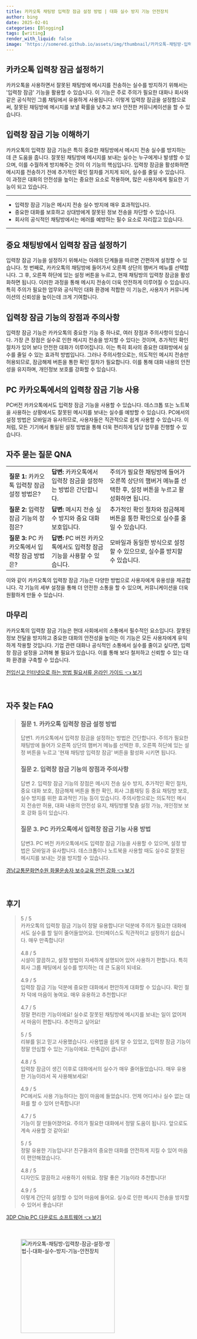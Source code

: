 ```yaml
---
title: 카카오톡 채팅방 입력창 잠금 설정 방법 | 대화 실수 방지 기능 안전장치
author: bing
date: 2025-02-01
categories: [Blogging]
tags: [writing]
render_with_liquid: false
image: 'https://somered.github.io/assets/img/thumbnail/카카오톡-채팅방-입력창-잠금-설정-방법-|-대화-실수-방지-기능-안전장치.webp'
---
```



<h2 id='카카오톡_입력창_잠금_설정'>카카오톡 입력창 잠금 설정하기</h2>

<p>카카오톡을 사용하면서 잘못된 채팅방에 메시지를 전송하는 실수를 방지하기 위해서는 '입력창 잠금' 기능을 활용할 수 있습니다. 이 기능은 주로 주의가 필요한 대화나 회사와 같은 공식적인 그룹 채팅에서 유용하게 사용됩니다. 이렇게 입력창 잠금을 설정함으로써, 잘못된 채팅방에 메시지를 보낼 확률을 낮추고 보다 안전한 커뮤니케이션을 할 수 있습니다.</p>

<h2 id='입력창_잠금_기능_이해하기'>입력창 잠금 기능 이해하기</h2>

<p>카카오톡의 입력창 잠금 기능은 특히 중요한 채팅방에서 메시지 전송 실수를 방지하는 데 큰 도움을 줍니다. 잘못된 채팅방에 메시지를 보내는 실수는 누구에게나 발생할 수 있으며, 이를 수월하게 방지해주는 것이 이 기능의 핵심입니다. 입력창 잠금을 활성화하면 메시지를 전송하기 전에 추가적인 확인 절차를 거치게 되어, 실수를 줄일 수 있습니다. 이 과정은 대화의 안전성을 높이는 중요한 요소로 작용하며, 많은 사용자에게 필요한 기능이 되고 있습니다.</p>

<hr />

<ul>
    <li>입력창 잠금 기능은 메시지 전송 실수 방지에 매우 효과적입니다.</li>
    <li>중요한 대화를 보호하고 상대방에게 잘못된 정보 전송을 차단할 수 있습니다.</li>
    <li>회사의 공식적인 채팅방에서는 에러를 예방하는 필수 요소로 자리잡고 있습니다.</li>
</ul>

<hr />

<h2 id='중요_채팅방_에서_입력창_잠금_설정하기'>중요 채팅방에서 입력창 잠금 설정하기</h2>

<p>입력창 잠금 기능을 설정하기 위해서는 아래의 단계들을 따르면 간편하게 설정할 수 있습니다. 첫 번째로, 카카오톡의 채팅방에 들어가서 오른쪽 상단의 햄버거 메뉴를 선택합니다. 그 후, 오른쪽 하단에 있는 설정 버튼을 누르고, 현재 채팅방의 입력창 잠금을 활성화하면 됩니다. 이러한 과정을 통해 메시지 전송이 더욱 안전하게 이루어질 수 있습니다. 특히 주의가 필요한 업무와 공식적인 대화 환경에 적합한 이 기능은, 사용자가 커뮤니케이션의 신뢰성을 높이는데 크게 기여합니다.</p>

<h2 id='입력창_잠금_기능의_장점과_주의사항'>입력창 잠금 기능의 장점과 주의사항</h2>

<p>입력창 잠금 기능은 카카오톡의 중요한 기능 중 하나로, 여러 장점과 주의사항이 있습니다. 가장 큰 장점은 실수로 인한 메시지 전송을 방지할 수 있다는 것이며, 추가적인 확인 절차가 있어 보다 안전한 대화가 이루어집니다. 이는 특히 회사의 중요한 대화방에서 실수를 줄일 수 있는 효과적 방법입니다. 그러나 주의사항으로는, 의도적인 메시지 전송만 허용되므로, 잠금해제 버튼을 통한 확인 절차가 필요합니다. 이를 통해 대화 내용의 안전성을 유지하며, 개인정보 보호를 강화할 수 있습니다.</p>

<h2 id='PC_카카오톡에서의_입력창_잠금_사용'>PC 카카오톡에서의 입력창 잠금 기능 사용</h2>

<p>PC버전 카카오톡에서도 입력창 잠금 기능을 사용할 수 있습니다. 데스크톱 또는 노트북을 사용하는 상황에서도 잘못된 메시지를 보내는 실수를 예방할 수 있습니다. PC에서의 설정 방법은 모바일과 유사하므로, 사용자들은 직관적으로 쉽게 사용할 수 있습니다. 이처럼, 모든 기기에서 통일된 설정 방법을 통해 더욱 편리하게 담당 업무를 진행할 수 있습니다.</p>

<h2 id='자주_묻는_질문_QNA'>자주 묻는 질문 QNA</h2>

<table>
    <tr>
        <td><b>질문 1:</b> 카카오톡 입력창 잠금 설정 방법은?</td>
        <td><b>답변:</b> 카카오톡에서 입력창 잠금을 설정하는 방법은 간단합니다.</td>
        <td>주의가 필요한 채팅방에 들어가 오른쪽 상단의 햄버거 메뉴를 선택한 후, 설정 버튼을 누르고 활성화하면 됩니다.</td>
    </tr>
    <tr>
        <td><b>질문 2:</b> 입력창 잠금 기능의 장점은?</td>
        <td><b>답변:</b> 메시지 전송 실수 방지와 중요 대화 보호입니다.</td>
        <td>추가적인 확인 절차와 잠금해제 버튼을 통한 확인으로 실수를 줄일 수 있습니다.</td>
    </tr>
    <tr>
        <td><b>질문 3:</b> PC 카카오톡에서 입력창 잠금 방법은?</td>
        <td><b>답변:</b> PC 버전 카카오톡에서도 입력창 잠금 기능을 사용할 수 있습니다.</td>
        <td>모바일과 동일한 방식으로 설정할 수 있으므로, 실수를 방지할 수 있습니다.</td>
    </tr>
</table>

<p>이와 같이 카카오톡의 입력창 잠금 기능은 다양한 방법으로 사용자에게 유용성을 제공합니다. 각 기능의 세부 설정을 통해 더 안전한 소통을 할 수 있으며, 커뮤니케이션을 더욱 원활하게 만들 수 있습니다.</p>

<h2 id='마무리'>마무리</h2>

<p>카카오톡의 입력창 잠금 기능은 현대 사회에서의 소통에서 필수적인 요소입니다. 잘못된 정보 전달을 방지하고 중요한 대화의 안전성을 높이는 이 기능은 모든 사용자에게 유익하게 작용할 것입니다. 기업 관련 대화나 공식적인 소통에서 실수를 줄이고 싶다면, 입력창 잠금 설정을 고려해 볼 필요가 있습니다. 이를 통해 보다 철저하고 신뢰할 수 있는 대화 환경을 구축할 수 있습니다.</p>


<p><a class="click-button" title="전입신고 인터넷으로 하는 방법 필요서류 온라인 가이드" href="https://somered.github.io/posts/%EC%A0%84%EC%9E%85%EC%8B%A0%EA%B3%A0-%EC%9D%B8%ED%84%B0%EB%84%B7%EC%9C%BC%EB%A1%9C-%ED%95%98%EB%8A%94-%EB%B0%A9%EB%B2%95-%ED%95%84%EC%9A%94%EC%84%9C%EB%A5%98-%EC%98%A8%EB%9D%BC%EC%9D%B8-%EA%B0%80%EC%9D%B4%EB%93%9C/" rel="dofollow">전입신고 인터넷으로 하는 방법 필요서류 온라인 가이드 👈 보기</a></p><br>
<h2 id='자주_찾는_FAQ'>자주 찾는 FAQ</h2>
<div itemscope="" itemtype="https://schema.org/FAQPage">
<blockquote>
<div itemscope="" itemprop="mainEntity" itemtype="https://schema.org/Question">
<h3 itemprop="name">질문 1. 카카오톡 입력창 잠금 설정 방법</h3>
<div itemscope="" itemprop="acceptedAnswer" itemtype="https://schema.org/Answer">
<span itemprop="text">
<p>답변1. 카카오톡에서 입력창 잠금을 설정하는 방법은 간단합니다. 주의가 필요한 채팅방에 들어가 오른쪽 상단의 햄버거 메뉴를 선택한 후, 오른쪽 하단에 있는 설정 버튼을 누르고 '현재 채팅방 입력창 잠금' 버튼을 활성화 시키면 됩니다.</p>
</span>
</div>
</div>
<div itemscope="" itemprop="mainEntity" itemtype="https://schema.org/Question">
<h3 itemprop="name">질문 2. 입력창 잠금 기능의 장점과 주의사항</h3>
<div itemscope="" itemprop="acceptedAnswer" itemtype="https://schema.org/Answer">
<span itemprop="text">
<p>답변 2. 입력창 잠금 기능의 장점은 메시지 전송 실수 방지, 추가적인 확인 절차, 중요 대화 보호, 잠금해제 버튼을 통한 확인, 회사 그룹채팅 등 중요 채팅방 보호, 실수 방지를 위한 효과적인 기능 등이 있습니다. 주의사항으로는 의도적인 메시지 전송만 허용, 대화 내용의 안전성 유지, 채팅방별 맞춤 설정 가능, 개인정보 보호 강화 등이 있습니다.</p>
</span>
</div>
</div>
<div itemscope="" itemprop="mainEntity" itemtype="https://schema.org/Question">
<h3 itemprop="name">질문 3. PC 카카오톡에서 입력창 잠금 기능 사용 방법</h3>
<div itemscope="" itemprop="acceptedAnswer" itemtype="https://schema.org/Answer">
<span itemprop="text">
<p>답변3. PC 버전 카카오톡에서도 입력창 잠금 기능을 사용할 수 있으며, 설정 방법은 모바일과 유사합니다. 데스크톱이나 노트북을 사용할 때도 실수로 잘못된 메시지를 보내는 것을 방지할 수 있습니다.</p>
</span>
</div>
</div>
</blockquote>
</div>
<p><a class="click-button" title="경남교통문화연수원 화물운송자 보수교육 안전 강화" href="https://somered.github.io/posts/%EA%B2%BD%EB%82%A8%EA%B5%90%ED%86%B5%EB%AC%B8%ED%99%94%EC%97%B0%EC%88%98%EC%9B%90-%ED%99%94%EB%AC%BC%EC%9A%B4%EC%86%A1%EC%9E%90-%EB%B3%B4%EC%88%98%EA%B5%90%EC%9C%A1-%EC%95%88%EC%A0%84-%EA%B0%95%ED%99%94/" rel="dofollow">경남교통문화연수원 화물운송자 보수교육 안전 강화 👈 보기</a></p><br>
<h2 id='후기'>후기</h2>
<div itemscope itemtype="https://schema.org/Product">
  <blockquote>
  <div itemprop="review" itemscope itemtype="https://schema.org/Review">
      <div itemprop="reviewRating" itemscope itemtype="https://schema.org/Rating"> <span itemprop="ratingValue">5</span> / <span itemprop="bestRating">5</span> </div>
      <span itemprop="reviewBody">카카오톡의 입력창 잠금 기능이 정말 유용합니다! 덕분에 주의가 필요한 대화에서도 실수를 할 일이 줄어들었어요. 인터페이스도 직관적이고 설정하기 쉽습니다. 매우 만족합니다!</span>
  </div>
  <br>
  <div itemprop="review" itemscope itemtype="https://schema.org/Review">
      <div itemprop="reviewRating" itemscope itemtype="https://schema.org/Rating"> <span itemprop="ratingValue">4.8</span> / <span itemprop="bestRating">5</span> </div>
      <span itemprop="reviewBody">시설이 깔끔하고, 설정 방법이 자세하게 설명되어 있어 사용하기 편합니다. 특히 회사 그룹 채팅에서 실수를 방지하는 데 큰 도움이 되네요.</span>
  </div>
  <br>
  <div itemprop="review" itemscope itemtype="https://schema.org/Review">
      <div itemprop="reviewRating" itemscope itemtype="https://schema.org/Rating"> <span itemprop="ratingValue">4.9</span> / <span itemprop="bestRating">5</span> </div>
      <span itemprop="reviewBody">입력창 잠금 기능 덕분에 중요한 대화에서 편안하게 대화할 수 있습니다. 확인 절차 덕에 마음이 놓여요. 매우 유용하고 추천합니다!</span>
  </div>
  <br>
  <div itemprop="review" itemscope itemtype="https://schema.org/Review">
      <div itemprop="reviewRating" itemscope itemtype="https://schema.org/Rating"> <span itemprop="ratingValue">4.7</span> / <span itemprop="bestRating">5</span> </div>
      <span itemprop="reviewBody">정말 편리한 기능이에요! 실수로 잘못된 채팅방에 메시지를 보내는 일이 없어져서 마음이 편합니다. 추천하고 싶어요!</span>
  </div>
  <br>
  <div itemprop="review" itemscope itemtype="https://schema.org/Review">
      <div itemprop="reviewRating" itemscope itemtype="https://schema.org/Rating"> <span itemprop="ratingValue">5</span> / <span itemprop="bestRating">5</span> </div>
      <span itemprop="reviewBody">리뷰를 읽고 믿고 사용했습니다. 사용법을 쉽게 알 수 있었고, 입력창 잠금 기능이 정말 안심할 수 있는 기능이에요. 만족감이 큽니다!</span>
  </div>
  <br>
  <div itemprop="review" itemscope itemtype="https://schema.org/Review">
      <div itemprop="reviewRating" itemscope itemtype="https://schema.org/Rating"> <span itemprop="ratingValue">4.8</span> / <span itemprop="bestRating">5</span> </div>
      <span itemprop="reviewBody">입력창 잠금이 생긴 이후로 대화에서의 실수가 매우 줄어들었습니다. 매우 유용한 기능이라서 꼭 사용해보세요!</span>
  </div>
  <br>
  <div itemprop="review" itemscope itemtype="https://schema.org/Review">
      <div itemprop="reviewRating" itemscope itemtype="https://schema.org/Rating"> <span itemprop="ratingValue">4.9</span> / <span itemprop="bestRating">5</span> </div>
      <span itemprop="reviewBody">PC에서도 사용 가능하다는 점이 마음에 들었습니다. 언제 어디서나 실수 없는 대화를 할 수 있어 만족합니다!</span>
  </div>
  <br>
  <div itemprop="review" itemscope itemtype="https://schema.org/Review">
      <div itemprop="reviewRating" itemscope itemtype="https://schema.org/Rating"> <span itemprop="ratingValue">4.7</span> / <span itemprop="bestRating">5</span> </div>
      <span itemprop="reviewBody">기능이 잘 만들어졌어요. 주의가 필요한 대화에서 정말 도움이 됩니다. 앞으로도 계속 사용할 것 같아요!</span>
  </div>
  <br>
  <div itemprop="review" itemscope itemtype="https://schema.org/Review">
      <div itemprop="reviewRating" itemscope itemtype="https://schema.org/Rating"> <span itemprop="ratingValue">5</span> / <span itemprop="bestRating">5</span> </div>
      <span itemprop="reviewBody">정말 유용한 기능입니다! 친구들과의 중요한 대화를 안전하게 지킬 수 있어 마음이 편안해졌습니다.</span>
  </div>
  <br>
  <div itemprop="review" itemscope itemtype="https://schema.org/Review">
      <div itemprop="reviewRating" itemscope itemtype="https://schema.org/Rating"> <span itemprop="ratingValue">4.8</span> / <span itemprop="bestRating">5</span> </div>
      <span itemprop="reviewBody">디자인도 깔끔하고 사용하기 쉬워요. 정말 좋은 기능이라 추천합니다!</span>
  </div>
  <br>
  <div itemprop="review" itemscope itemtype="https://schema.org/Review">
      <div itemprop="reviewRating" itemscope itemtype="https://schema.org/Rating"> <span itemprop="ratingValue">4.9</span> / <span itemprop="bestRating">5</span> </div>
      <span itemprop="reviewBody">이렇게 간단히 설정할 수 있어 마음에 들어요. 실수로 인한 메시지 전송을 방지할 수 있어서 좋습니다!</span>
  </div>
  </blockquote>
</div>
<p><a class="click-button" title="3DP Chip PC 다운로드 소프트웨어" href="https://somered.github.io/posts/3DP-Chip-PC-%EB%8B%A4%EC%9A%B4%EB%A1%9C%EB%93%9C-%EC%86%8C%ED%94%84%ED%8A%B8%EC%9B%A8%EC%96%B4/" rel="dofollow">3DP Chip PC 다운로드 소프트웨어 👈 보기</a></p><br>
<figure class="image"><img src="https://somered.github.io/assets/img/thumbnail/카카오톡-채팅방-입력창-잠금-설정-방법-|-대화-실수-방지-기능-안전장치.webp" alt="카카오톡-채팅방-입력창-잠금-설정-방법-|-대화-실수-방지-기능-안전장치" width="256" height="256"></figure>